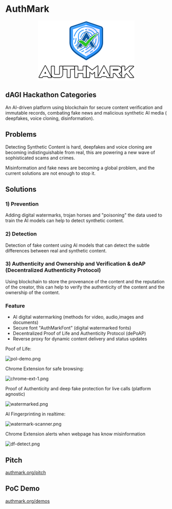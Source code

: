 # AuthMark

<p align="center">
<img src="app/frontend/src/assets/logo.png" alt="AuthMark Logo"/>
</p>

## dAGI Hackathon Categories

An AI-driven platform using blockchain for secure content verification and immutable records, combating fake news and
malicious synthetic AI media ( deepfakes, voice cloning, disinformation).

## Problems

Detecting Synthetic Content is hard, deepfakes and voice cloning are becoming indistinguishable from real, this are
powering a new wave of sophisticated scams and crimes.

Misinformation and fake news are becoming a global problem, and the current solutions are not enough to stop it.

## Solutions

### 1) Prevention

Adding digital watermarks, trojan horses and "poisoning" the data used to train the AI models can help to detect
synthetic content.

### 2) Detection

Detection of fake content using AI models that can detect the subtle differences between real and synthetic content.

### 3) Authenticity and Ownership and Verification & deAP (Decentralized Authenticity Protocol)

Using blockchain to store the provenance of the content and the reputation of the creator, this can help
to verify the authenticity of the content and the ownership of the content.

### Feature

- AI digital watermarking (methods for video, audio,images and documents)
- Secure font "AuthMarkFont" (digital watermarked fonts)
- Decentralized Proof of Life and Authenticity Protocol (dePoAP)
- Reverse proxy for dynamic content delivery and status updates


Poof of Life:

![pol-demo.png](https://cdn.dorahacks.io/static/files/1908cf5e9e2600f424dab1348e0a9197.png)


Chrome Extension for safe browsing:

![chrome-ext-1.png](https://cdn.dorahacks.io/static/files/1908cf680ec449b713ef3664c198d976.png)


Proof of Authenticity and deep fake protection for live calls (platform agnostic)

![watermarked.png](https://cdn.dorahacks.io/static/files/1908cf70e3954dc878480d64bcd95595.png)


AI Fingerprinting in realtime:

![watermark-scanner.png](https://cdn.dorahacks.io/static/files/1908cf6d58868491117ce4a4cf2b2236.png)


Chrome Extension alerts when webpage has know misinformation

![df-detect.png](https://cdn.dorahacks.io/static/files/1908cfd4ff4a633d0fff99a41448f058.png)


## Pitch

[authmark.org/pitch](http://authmark.org/pitch)

## PoC Demo

[authmark.org/demos](http://authmark.org)





